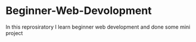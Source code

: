 # Beginner-Web-Devolopment
In this reprosiratory I learn beginner web development and done some mini project 

